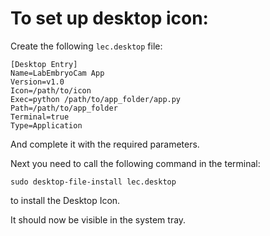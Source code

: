 # To set up desktop icon:

Create the following `lec.desktop` file:

```
[Desktop Entry]
Name=LabEmbryoCam App
Version=v1.0
Icon=/path/to/icon
Exec=python /path/to/app_folder/app.py
Path=/path/to/app_folder
Terminal=true
Type=Application
```

And complete it with the required parameters. 

Next you need to call the following command in the terminal:

`sudo desktop-file-install lec.desktop`

to install the Desktop Icon.

It should now be visible in the system tray. 